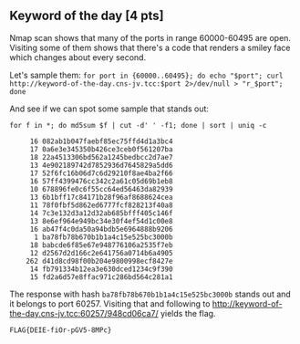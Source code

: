 ## Keyword of the day [4 pts]

Nmap scan shows that many of the ports in range 60000-60495 are open. Visiting some of them shows that there's a code that renders a smiley face which changes about every second.

Let's sample them:
`for port in {60000..60495}; do echo "$port"; curl http://keyword-of-the-day.cns-jv.tcc:$port 2>/dev/null > "r_$port"; done`

And see if we can spot some sample that stands out:

`for f in *; do md5sum $f | cut -d' ' -f1; done | sort | uniq -c`

```
     16 082ab1b047faebf85ec75ffd4d1a3bc4
     17 0a6e3e345350b426ce3ceb0f561207ba
     18 22a4513306bd562a1245bedbcc2d7ae7
     13 4e902189742d7852936d7645829a5dd6
     17 52f6fc16b06d7c6d29210f8ae4ba2f66
     16 57ff4399476cc342c2a61c05d69b1eb8
     10 678896fe0c6f55cc64ed56463da82939
     13 6b1bff17c84171b28f96af8688624cea
     11 78f0fbf5d862ed6777fcf828213f40a8
     14 7c3e132d3a12d32ab685bfff405c146f
     13 8e6ef964e949bc34e30f4ef54d1c00e8
     16 ab47f4c0da50a94bdb5e6964888b9206
      1 ba78fb78b670b1b1a4c15e525bc3000b
     18 babcde6f85e67e948776106a2535f7eb
     12 d2567d2d166c2e641756a0714b6a4905
    262 d41d8cd98f00b204e9800998ecf8427e
     14 fb791334b12ea3e630dced1234c9f390
     15 fd2a6d57e8ffac971c286bd564c281a1
```

The response with hash `ba78fb78b670b1b1a4c15e525bc3000b` stands out and it belongs to port 60257. Visiting that and following to http://keyword-of-the-day.cns-jv.tcc:60257/948cd06ca7/ yields the flag.


`FLAG{DEIE-fiOr-pGV5-8MPc}`
